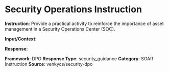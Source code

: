 # Security Operations Instruction

**Instruction**: Provide a practical activity to reinforce the importance of asset management in a Security Operations Center (SOC).

**Input/Context**: 

**Response**: 

**Framework**: DPO
**Response Type**: security_guidance
**Category**: SOAR Instruction
**Source**: venkycs/security-dpo
